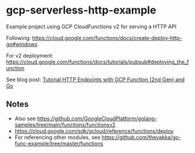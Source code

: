 # gcp-serverless-http-example

Example project using GCP CloudFunctions v2 for serving a HTTP API

Following: https://cloud.google.com/functions/docs/create-deploy-http-go#windows

For v2 deployment: https://cloud.google.com/functions/docs/tutorials/pubsub#deploying_the_function

See blog post: [Tutorial HTTP Endpoints with GCP Function (2nd Gen) and Go](https://maxrohde.com/2023/01/28/tutorial-http-endpoints-with-gcp-and-go)

## Notes

- Also see https://github.com/GoogleCloudPlatform/golang-samples/tree/main/functions/functionsv2
- https://cloud.google.com/sdk/gcloud/reference/functions/deploy
- For referencing other modules, see https://github.com/theyakka/go-func-example/tree/master/functions

